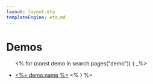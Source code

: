 ```yaml
---
layout: layout.eta
templateEngine: eta,md
---
```


<main>

# Demos

<ul class='list-of-links'>
<% for (const demo in search.pages("demo")) { _%>
<li><p><a href="<%= demo.url %>"><%= demo.name %></a>
<% } %>
</ul>

</main>

